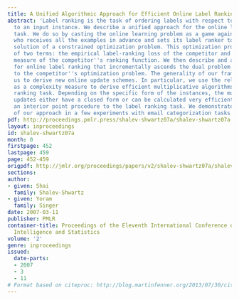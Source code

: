 ```yaml
---
title: A Unified Algorithmic Approach for Efficient Online Label Ranking
abstract: 'Label ranking is the task of ordering labels with respect to their relevance
  to an input instance. We describe a unified approach for the online label ranking
  task. We do so by casting the online learning problem as a game against a competitor
  who receives all the examples in advance and sets its label ranker to be the optimal
  solution of a constrained optimization problem. This optimization problem consists
  of two terms: the empirical label-ranking loss of the competitor and a complexity
  measure of the competitor''s ranking function. We then describe and analyze a framework
  for online label ranking that incrementally ascends the dual problem corresponding
  to the competitor''s optimization problem. The generality of our framework enables
  us to derive new online update schemes. In particular, we use the relative entropy
  as a complexity measure to derive efficient multiplicative algorithms for the label
  ranking task. Depending on the specific form of the instances, the multiplicative
  updates either have a closed form or can be calculated very efficiently by tailoring
  an interior point procedure to the label ranking task. We demonstrate the potential
  of our approach in a few experiments with email categorization tasks.'
pdf: http://proceedings.pmlr.press/shalev-shwartz07a/shalev-shwartz07a.pdf
layout: inproceedings
id: shalev-shwartz07a
month: 0
firstpage: 452
lastpage: 459
page: 452-459
origpdf: http://jmlr.org/proceedings/papers/v2/shalev-shwartz07a/shalev-shwartz07a.pdf
sections: 
author:
- given: Shai
  family: Shalev-Shwartz
- given: Yoram
  family: Singer
date: 2007-03-11
publisher: PMLR
container-title: Proceedings of the Eleventh International Conference on Artificial
  Intelligence and Statistics
volume: '2'
genre: inproceedings
issued:
  date-parts:
  - 2007
  - 3
  - 11
# Format based on citeproc: http://blog.martinfenner.org/2013/07/30/citeproc-yaml-for-bibliographies/
---
```

